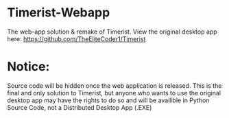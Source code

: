 # Timerist-Webapp
The web-app solution &amp; remake of Timerist. View the original desktop app here: https://github.com/TheEliteCoder1/Timerist

# Notice:
Source code will be hidden once the web application is released.
This is the final and only solution to Timerist, but anyone who wants to use the original desktop app
may have the rights to do so and will be availible in Python Source Code, not a Distributed Desktop App (.EXE)
